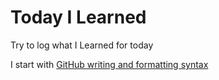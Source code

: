 # Today I Learned
Try to log what I Learned for today

I start with [GitHub writing and formatting syntax](https://help.github.com/articles/basic-writing-and-formatting-syntax/)
